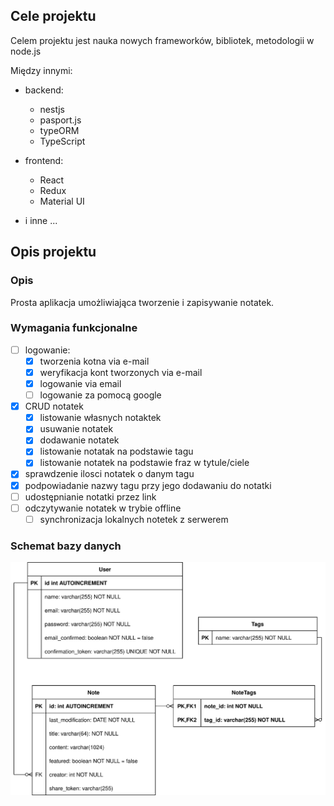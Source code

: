 ## Cele projektu

Celem projektu jest nauka nowych frameworków, bibliotek, metodologii w node.js

Między innymi:

- backend:
  - nestjs
  - pasport.js
  - typeORM
  - TypeScript
- frontend:

  - React
  - Redux
  - Material UI

- i inne ...

## Opis projektu

### Opis

Prosta aplikacja umożliwiająca tworzenie i zapisywanie notatek.

### Wymagania funkcjonalne

- [ ] logowanie:
  - [x] tworzenia kotna via e-mail
  - [x] weryfikacja kont tworzonych via e-mail
  - [x] logowanie via email
  - [ ] logowanie za pomocą google
- [x] CRUD notatek
  - [x] listowanie własnych notaktek
  - [x] usuwanie notatek
  - [x] dodawanie notatek
  - [x] listowanie notatak na podstawie tagu
  - [x] listowanie notatek na podstawie fraz w tytule/ciele
- [x] sprawdzenie ilosci notatek o danym tagu
- [x] podpowiadanie nazwy tagu przy jego dodawaniu do notatki
- [ ] udostępnianie notatki przez link
- [ ] odczytywanie notatek w trybie offline
  - [ ] synchronizacja lokalnych notetek z serwerem

### Schemat bazy danych

![database schema](./docs/db_diagram.svg)
